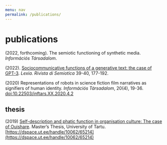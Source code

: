 ```yaml
---
menu: nav
permalink: /publications/
---
```


# publications

(2022, forthcoming). The semiotic functioning of synthetic media. *Információs Társadalom*.

(2022). [Sociocommunicative functions of a generative text: the case of GPT-3](https://www.researchgate.net/publication/366987824_Sociocommunicative_functions_of_a_generative_text_the_case_of_GPT-3). *Lexia. Rivista di Semiotica* 39-40, 177-192.

(2020) Representations of robots in science fiction film narratives as signifiers of human identity. *Információs Társadalom*, 20(4), 19-36. [doi:10.22503/inftars.XX.2020.4.2](https://doi.org/10.22503/inftars.XX.2020.4.2)


## thesis

(2019) [Self-description and phatic function in organisation culture: The case of Ouishare](https://dspace.ut.ee/handle/10062/65214). Master’s Thesis, University of Tartu. [https://dspace.ut.ee/handle/10062/65214](https://dspace.ut.ee/handle/10062/65214)